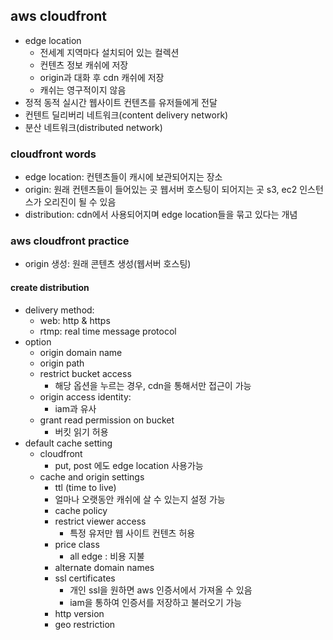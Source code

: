 ## aws cloudfront 
- edge location
  - 전세계 지역마다 설치되어 있는 컬렉션
  - 컨텐츠 정보 캐쉬에 저장 
  - origin과 대화 후 cdn 캐쉬에 저장 
  - 캐쉬는 영구적이지 않음
- 정적 동적 실시간 웹사이트 컨텐츠를 유저들에게 전달 
- 컨텐트 딜리버리 네트워크(content delivery network)
- 분산 네트워크(distributed network)

### cloudfront words 
- edge location: 컨텐츠들이 캐시에 보관되어지는 장소 
- origin: 원래 컨텐츠들이 들어있는 곳 
웹서버 호스팅이 되어지는 곳
s3, ec2 인스턴스가 오리진이 될 수 있음 
- distribution: cdn에서 사용되어지며 edge location들을 묶고 있다는 개념

### aws cloudfront practice 
- origin 생성: 원래 콘텐츠 생성(웹서버 호스팅)
#### create distribution
- delivery method:
    - web: http & https 
    - rtmp: real time message protocol
- option
  - origin domain name
  - origin path
  - restrict bucket access
    - 해당 옵션을 누르는 경우, cdn을 통해서만 접근이 가능
  - origin access identity:
      - iam과 유사
  - grant read permission on bucket
    - 버킷 읽기 허용
- default cache setting
  - cloudfront
    - put, post 에도 edge location 사용가능
  - cache and origin settings
    - ttl (time to live)
    - 얼마나 오랫동안 캐쉬에 살 수 있는지 설정 가능
    - cache policy
    - restrict viewer access
      - 특정 유저만 웹 사이트 컨텐츠 허용
    - price class
      - all edge : 비용 지불 
    - alternate domain names 
    - ssl certificates
      - 개인 ssl을 원하면 aws 인증서에서 가져올 수 있음
      - iam을 통하여 인증서를 저장하고 불러오기 가능
    -  http version
    -  geo restriction